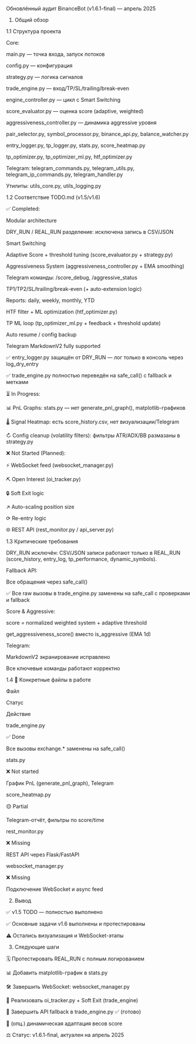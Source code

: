 Обновлённый аудит BinanceBot (v1.6.1-final) — апрель 2025

1. Общий обзор

1.1 Структура проекта

Core:

main.py — точка входа, запуск потоков

config.py — конфигурация

strategy.py — логика сигналов

trade_engine.py — вход/TP/SL/trailing/break-even

engine_controller.py — цикл с Smart Switching

score_evaluator.py — оценка score (adaptive, weighted)

aggressiveness_controller.py — динамика aggressive уровня

pair_selector.py, symbol_processor.py, binance_api.py, balance_watcher.py

entry_logger.py, tp_logger.py, stats.py, score_heatmap.py

tp_optimizer.py, tp_optimizer_ml.py, htf_optimizer.py

Telegram: telegram_commands.py, telegram_utils.py, telegram_ip_commands.py, telegram_handler.py

Утилиты: utils_core.py, utils_logging.py

1.2 Соответствие TODO.md (v1.5/v1.6)

✅ Completed:

Modular architecture

DRY_RUN / REAL_RUN разделение: исключена запись в CSV/JSON

Smart Switching

Adaptive Score + threshold tuning (score_evaluator.py + strategy.py)

Aggressiveness System (aggressiveness_controller.py + EMA smoothing)

Telegram команды: /score_debug, /aggressive_status

TP1/TP2/SL/trailing/break-even (+ auto-extension logic)

Reports: daily, weekly, monthly, YTD

HTF filter + ML optimization (htf_optimizer.py)

TP ML loop (tp_optimizer_ml.py + feedback + threshold update)

Auto resume / config backup

Telegram MarkdownV2 fully supported

✅ entry_logger.py защищён от DRY_RUN — лог только в консоль через log_dry_entry

✅ trade_engine.py полностью переведён на safe_call() с fallback и метками

⏳ In Progress:

📊 PnL Graphs: stats.py — нет generate_pnl_graph(), matplotlib-графиков

🌡️ Signal Heatmap: есть score_history.csv, нет визуализации/Telegram

↻ Config cleanup (volatility filters): фильтры ATR/ADX/BB размазаны в strategy.py

❌ Not Started (Planned):

⚡ WebSocket feed (websocket_manager.py)

⛏ Open Interest (oi_tracker.py)

🔒 Soft Exit logic

↗ Auto-scaling position size

⟳ Re-entry logic

🌐 REST API (rest_monitor.py / api_server.py)

1.3 Критические требования

DRY_RUN исключён: CSV/JSON записи работают только в REAL_RUN (score_history, entry_log, tp_performance, dynamic_symbols).

Fallback API:

Все обращения через safe_call()

✅ Все raw вызовы в trade_engine.py заменены на safe_call с проверками и fallback

Score & Aggressive:

score = normalized weighted system + adaptive threshold

get_aggressiveness_score() вместо is_aggressive (EMA 1d)

Telegram:

MarkdownV2 экранирование исправлено

Все ключевые команды работают корректно

1.4 📃 Конкретные файлы в работе

Файл

Статус

Действие

trade_engine.py

✅ Done

Все вызовы exchange.\* заменены на safe_call()

stats.py

❌ Not started

График PnL (generate_pnl_graph), Telegram

score_heatmap.py

🟡 Partial

Telegram-отчёт, фильтры по score/time

rest_monitor.py

❌ Missing

REST API через Flask/FastAPI

websocket_manager.py

❌ Missing

Подключение WebSocket и async feed

2. Вывод

✅ v1.5 TODO — полностью выполнено

✅ Основные задачи v1.6 выполнены и протестированы

⚠ Остались визуализация и WebSocket-этапы

3. Следующие шаги

🗓 Протестировать REAL_RUN с полным логированием

📊 Добавить matplotlib-график в stats.py

🛠️ Завершить WebSocket: websocket_manager.py

🔎 Реализовать oi_tracker.py + Soft Exit (trade_engine)

🔢 Завершить API fallback в trade_engine.py ✅ (готово)

🌿 (опц.) динамическая адаптация весов score

⚖️ Статус: v1.6.1-final, актуален на апрель 2025

